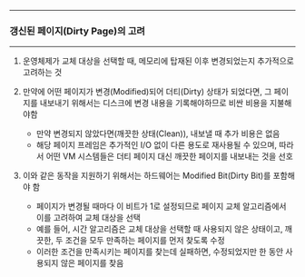 -----
### 갱신된 페이지(Dirty Page)의 고려
-----
1. 운영체제가 교체 대상을 선택할 때, 메모리에 탑재된 이후 변경되었는지 추가적으로 고려하는 것
2. 만약에 어떤 페이지가 변경(Modified)되어 더티(Dirty) 상태가 되었다면, 그 페이지를 내보내기 위해서는 디스크에 변경 내용을 기록해야하므로 비싼 비용을 지불해야함
   - 만약 변경되지 않았다면(깨끗한 상태(Clean)), 내보낼 때 추가 비용은 없음
   - 해당 페이지 프레임은 추가적인 I/O 없이 다른 용도로 재사용될 수 있으며, 따라서 어떤 VM 시스템들은 더티 페이지 대신 깨끗한 페이지를 내보내는 것을 선호

3. 이와 같은 동작을 지원하기 위해서는 하드웨어는 Modified Bit(Dirty Bit)를 포함해야 함
   - 페이지가 변경될 때마다 이 비트가 1로 설정되므로 페이지 교체 알고리즘에서 이를 고려하여 교체 대상을 선택
   - 예를 들어, 시간 알고리즘은 교체 대상을 선택할 때 사용되지 않은 상태이고, 깨끗한, 두 조건을 모두 만족하는 페이지를 먼저 찾도록 수정
   - 이러한 조건을 만족시키는 페이지를 찾는데 실패하면, 수정되었지만 한 동안 사용되지 않은 페이지를 찾음
